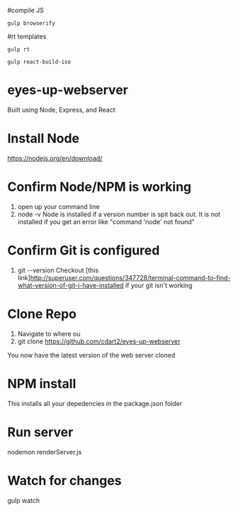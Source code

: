 #compile JS
```
gulp browserify
```

#rt templates
```
gulp rt
```

```
gulp react-build-iso
```
# eyes-up-webserver
Built using Node, Express, and React

# Install Node
https://nodejs.org/en/download/

# Confirm Node/NPM is working
1. open up your command line
2. node -v
Node is installed if a version number is spit back out.
It is not installed if you get an error like "command 'node' not found"

# Confirm Git is configured
1. git --version
Checkout [this link]http://superuser.com/questions/347728/terminal-command-to-find-what-version-of-git-i-have-installed if your git isn't working

# Clone Repo
1. Navigate to where ou
2. git clone https://github.com/cdart2/eyes-up-webserver

You now have the latest version of the web server cloned

# NPM install
This installs all your depedencies in the package.json folder

# Run server
nodemon renderServer.js

# Watch for changes
gulp watch